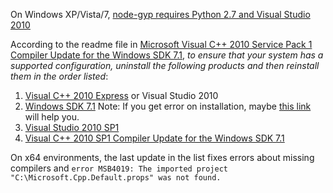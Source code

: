 On Windows XP/Vista/7, [node-gyp requires Python 2.7 and Visual Studio 2010](https://github.com/TooTallNate/node-gyp#installation)

According to the readme file in [Microsoft Visual C++ 2010 Service Pack 1 Compiler Update for the Windows SDK 7.1](http://www.microsoft.com/en-us/download/details.aspx?id=4422), _to ensure that your system has a supported configuration, uninstall the following products and then reinstall them in the order listed_:

1. [Visual C++ 2010 Express](http://www.microsoft.com/visualstudio/eng/downloads#d-2010-express) or Visual Studio 2010
1. [Windows SDK 7.1](http://www.microsoft.com/en-us/download/details.aspx?id=8279) Note: If you get error on installation, maybe [this link ](http://stackoverflow.com/questions/1901279/windows-7-sdk-installation-failure) will help you.
1. [Visual Studio 2010 SP1](http://www.microsoft.com/en-us/download/details.aspx?id=23691)
1. [Visual C++ 2010 SP1 Compiler Update for the Windows SDK 7.1](http://www.microsoft.com/en-us/download/details.aspx?id=4422)

On x64 environments, the last update in the list fixes errors about missing compilers and `error MSB4019: The imported project "C:\Microsoft.Cpp.Default.props" was not found.`